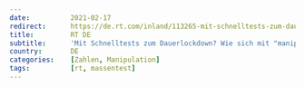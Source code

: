 ```yaml
---
date:          2021-02-17
redirect:      https://de.rt.com/inland/113265-mit-schnelltests-zum-dauerlockdown-interview/
title:         RT DE
subtitle:      'Mit Schnelltests zum Dauerlockdown? Wie sich mit "manipulierten Zahlen" die Kurve hochhalten lässt'
country:       DE
categories:    [Zahlen, Manipulation]
tags:          [rt, massentest]
---
```

